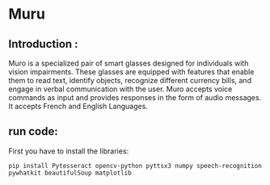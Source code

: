 # Muru

## Introduction :
Muro is a specialized pair of smart glasses designed for individuals with vision impairments. These glasses are equipped with features that enable them to read text, identify objects, recognize different currency bills, and engage in verbal communication with the user. Muro accepts voice commands as input and provides responses in the form of audio messages. It accepts French and English Languages. 

## run code:

First you have to install the libraries:

`pip install Pytesseract opencv-python pyttsx3 numpy speech-recognition pywhatkit beautifulSoup matplotlib`

